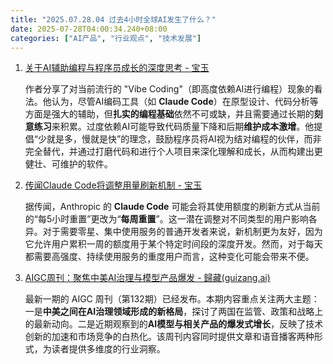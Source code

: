 ```yaml
---
title: "2025.07.28.04 过去4小时全球AI发生了什么？"
date: 2025-07-28T04:00:34.240+08:00
categories: ["AI产品", "行业观点", "技术发展"]
---
```


1. [关于AI辅助编程与程序员成长的深度思考 - 宝玉](https://x.com/dotey/status/1949522166736728132)

   作者分享了对当前流行的 "Vibe Coding"（即高度依赖AI进行编程）现象的看法。他认为，尽管AI编码工具（如 **Claude Code**）在原型设计、代码分析等方面是强大的辅助，但**扎实的编程基础**依然不可或缺，并且需要通过长期的**刻意练习**来积累。过度依赖AI可能导致代码质量下降和后期**维护成本激增**。他提倡“少就是多，慢就是快”的理念，鼓励程序员将AI视为结对编程的伙伴，而非完全替代，并通过打磨代码和进行个人项目来深化理解和成长，从而构建出更健壮、可维护的软件。

2. [传闻Claude Code将调整用量刷新机制 - 宝玉](https://x.com/dotey/status/1949500610103116024)

   据传闻，Anthropic 的 **Claude Code** 可能会将其使用额度的刷新方式从当前的“每5小时重置”更改为“**每周重置**”。这一潜在调整对不同类型的用户影响各异。对于需要零星、集中使用服务的普通开发者来说，新机制更为友好，因为它允许用户累积一周的额度用于某个特定时间段的深度开发。然而，对于每天都需要高强度、持续使用服务的重度用户而言，这种变化可能会带来不便。

3. [AIGC周刊：聚焦中美AI治理与模型产品爆发 - 歸藏(guizang.ai)](https://x.com/op7418/status/1949514838763336153)

   最新一期的 AIGC 周刊（第132期）已经发布。本期内容重点关注两大主题：一是**中美之间在AI治理领域形成的新格局**，探讨了两国在监管、政策和战略上的最新动向。二是近期观察到的**AI模型与相关产品的爆发式增长**，反映了技术创新的加速和市场竞争的白热化。该周刊内容同时提供文章和语音播客两种形式，为读者提供多维度的行业洞察。